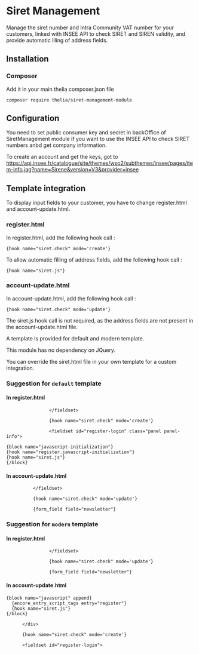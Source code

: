 # Siret Management

Manage the siret number and Intra Community VAT number for your customers, linked with INSEE API
to check SIRET and SIREN validity, and provide automatic illing of address fields.

## Installation

### Composer

Add it in your main thelia composer.json file

```
composer require thelia/siret-management-module
```

## Configuration

You need to set public consumer key and secret in backOffice of SiretManagement module
if you want to use the INSEE API to check SIRET numbers anbd get company information.

To create an account and get the keys, got to https://api.insee.fr/catalogue/site/themes/wso2/subthemes/insee/pages/item-info.jag?name=Sirene&version=V3&provider=insee

## Template integration

To display input fields to your customer, you have to change register.html and account-update.html.

### register.html

In register.html, add the following hook call :

`{hook name="siret.check" mode='create'}`

To allow automatic filling of address fields, add the following hook call :

`{hook name="siret.js"}`

### account-update.html

In account-update.html, add the following hook call :

`{hook name="siret.check" mode='update'}`

The siret.js hook call is not required, as the address fields are not present in the account-update.html file.

A template is provided for default and modern template.

This module has no dependency on JQuery.

You can override the siret.html file in your own template for a custom integration.

### Suggestion for `default` template

#### In register.html
```
                </fieldset>

                {hook name="siret.check" mode='create'}

                <fieldset id="register-login" class="panel panel-info">
```

```
{block name="javascript-initialization"}
{hook name="register.javascript-initialization"}
{hook name="siret.js"}
{/block}
```

#### In account-update.html

```
          </fieldset>

          {hook name="siret.check" mode='update'}

          {form_field field="newsletter"}
```

### Suggestion for `modern` template

#### In register.html

```
                </fieldset>

                {hook name="siret.check" mode='update'}

                {form_field field="newsletter"}
```

#### In account-update.html

```
{block name="javascript" append}
  {encore_entry_script_tags entry="register"}
  {hook name="siret.js"}
{/block}
```

```
      </div>

      {hook name="siret.check" mode='create'}

      <fieldset id="register-login">
```
